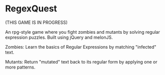 RegexQuest
==========

(THIS GAME IS IN PROGRESS)

An rpg-style game where you fight zombies and mutants by solving regular expression puzzles. Built using jQuery and melonJS.

Zombies: Learn the basics of Regular Expressions by matching "infected" text.

Mutants: Return "mutated" text back to its regular form by applying one or more patterns.
